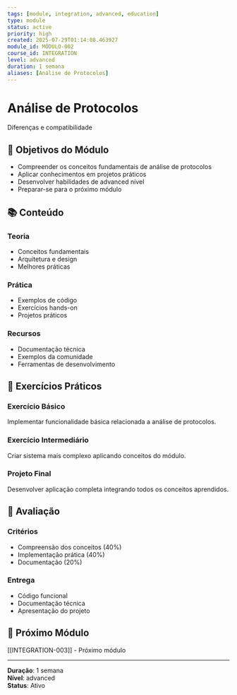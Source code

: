 ```yaml
---
tags: [module, integration, advanced, education]
type: module
status: active
priority: high
created: 2025-07-29T01:14:08.463927
module_id: MÓDULO-002
course_id: INTEGRATION
level: advanced
duration: 1 semana
aliases: [Análise de Protocolos]
---
```


# Análise de Protocolos

Diferenças e compatibilidade

## 🎯 Objetivos do Módulo

- Compreender os conceitos fundamentais de análise de protocolos
- Aplicar conhecimentos em projetos práticos
- Desenvolver habilidades de advanced nível
- Preparar-se para o próximo módulo

## 📚 Conteúdo


### Teoria
- Conceitos fundamentais
- Arquitetura e design
- Melhores práticas

### Prática
- Exemplos de código
- Exercícios hands-on
- Projetos práticos

### Recursos
- Documentação técnica
- Exemplos da comunidade
- Ferramentas de desenvolvimento


## 🧪 Exercícios Práticos


### Exercício Básico
Implementar funcionalidade básica relacionada a análise de protocolos.

### Exercício Intermediário
Criar sistema mais complexo aplicando conceitos do módulo.

### Projeto Final
Desenvolver aplicação completa integrando todos os conceitos aprendidos.


## 📝 Avaliação


### Critérios
- Compreensão dos conceitos (40%)
- Implementação prática (40%)
- Documentação (20%)

### Entrega
- Código funcional
- Documentação técnica
- Apresentação do projeto


## 🔗 Próximo Módulo

[[INTEGRATION-003]] - Próximo módulo

---

**Duração**: 1 semana  
**Nível**: advanced  
**Status**: Ativo
